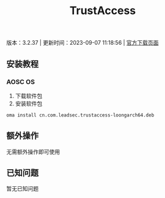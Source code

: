 ﻿---
id: 1752
title: TrustAccess
toc: true
weight: 1752
---

版本：3.2.37 | 更新时间：2023-09-07 11:18:56 | [官方下载页面](http://app.loongapps.cn/#/detail/1752)

## 安装教程 

### AOSC OS 

1. 下载软件包
2. 安装软件包

```bash
oma install cn.com.leadsec.trustaccess-loongarch64.deb
```

## 额外操作

无需额外操作即可使用

## 已知问题

暂无已知问题

